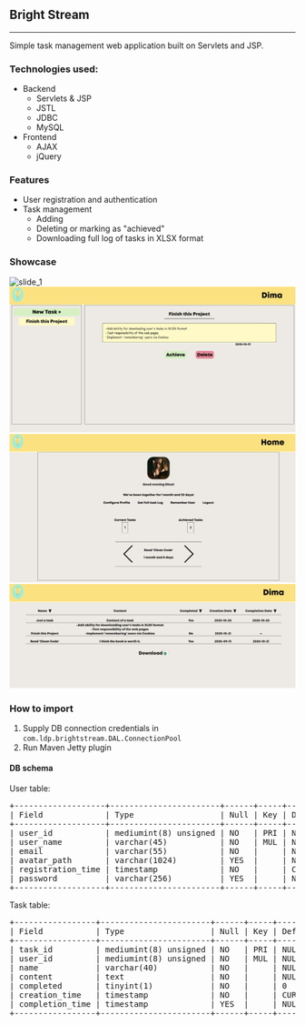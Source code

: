 ## Bright Stream 

---
Simple task management web application built on Servlets and JSP.

### Technologies used:
* Backend
    * Servlets & JSP
    * JSTL
    * JDBC
    * MySQL
* Frontend    
    * AJAX
    * jQuery

### Features

* User registration and authentication
* Task management
  * Adding
  * Deleting or marking as "achieved"
  * Downloading full log of tasks in XLSX format

### Showcase
![slide_1](src/main/webapp/images/showcase/showase_1.png)
![slide_2](src/main/webapp/images/showcase/showcase_2.png)
![slide_3](src/main/webapp/images/showcase/showcase_3.png)
![slide_4](src/main/webapp/images/showcase/showcase_4.png)

### How to import
1. Supply DB connection credentials in ```com.ldp.brightstream.DAL.ConnectionPool```
2. Run Maven Jetty plugin

#### DB schema
User table:
<pre>
+-------------------+-----------------------+------+-----+-------------------+----------------+
| Field             | Type                  | Null | Key | Default           | Extra          |
+-------------------+-----------------------+------+-----+-------------------+----------------+
| user_id           | mediumint(8) unsigned | NO   | PRI | NULL              | auto_increment |
| user_name         | varchar(45)           | NO   | MUL | NULL              |                |
| email             | varchar(55)           | NO   |     | NULL              |                |
| avatar_path       | varchar(1024)         | YES  |     | NULL              |                |
| registration_time | timestamp             | NO   |     | CURRENT_TIMESTAMP |                |
| password          | varchar(256)          | YES  |     | NULL              |                |
+-------------------+-----------------------+------+-----+-------------------+----------------+
</pre>
Task table:
<pre>
+-----------------+-----------------------+------+-----+-------------------+----------------+
| Field           | Type                  | Null | Key | Default           | Extra          |
+-----------------+-----------------------+------+-----+-------------------+----------------+
| task_id         | mediumint(8) unsigned | NO   | PRI | NULL              | auto_increment |
| user_id         | mediumint(8) unsigned | NO   | MUL | NULL              |                |
| name            | varchar(40)           | NO   |     | NULL              |                |
| content         | text                  | NO   |     | NULL              |                |
| completed       | tinyint(1)            | NO   |     | 0                 |                |
| creation_time   | timestamp             | NO   |     | CURRENT_TIMESTAMP |                |
| completion_time | timestamp             | YES  |     | NULL              |                |
+-----------------+-----------------------+------+-----+-------------------+----------------+
</pre>

